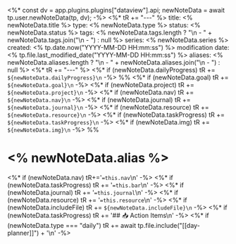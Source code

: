 <%*
const dv = app.plugins.plugins["dataview"].api;
newNoteData = await tp.user.newNoteData(tp, dv);
-%>
<%* tR += "---" %>
title: <% newNoteData.title %>
type: <% newNoteData.type %>
status: <% newNoteData.status %>
tags: <% newNoteData.tags.length ? "\n    - " + newNoteData.tags.join("\n    - ") : null %>
series: <% newNoteData.series %>
created: <% tp.date.now("YYYY-MM-DD HH:mm:ss") %>
modification date: <% tp.file.last_modified_date("YYYY-MM-DD HH:mm:ss") %>
aliases: <% newNoteData.aliases.length ? "\n    - " + newNoteData.aliases.join("\n    - ") : null %>
<%* tR += "---" %>
<%* if (newNoteData.dailyProgress) tR += `${newNoteData.dailyProgress}\n` -%>
%%
<%* if (newNoteData.goal) tR += `${newNoteData.goal}\n` -%>
<%* if (newNoteData.project) tR += `${newNoteData.project}\n` -%>
<%* if (newNoteData.nav) tR += `${newNoteData.nav}\n` -%>
<%* if (newNoteData.journal) tR += `${newNoteData.journal}\n` -%>
<%* if (newNoteData.resource) tR += `${newNoteData.resource}\n` -%>
<%* if (newNoteData.taskProgress) tR += `${newNoteData.taskProgress}\n` -%>
<%* if (newNoteData.img) tR += `${newNoteData.img}\n` -%>
%%
# <% newNoteData.alias %>
<%* if (newNoteData.nav) tR+='`=this.nav`\n' -%>
<%* if (newNoteData.taskProgress) tR += '`=this.bar`\n' -%>
<%* if (newNoteData.journal) tR += '`=this.journal`\n' -%>
<%* if (newNoteData.resource) tR += '`=this.resource`\n' -%>
<%* if (newNoteData.includeFile) tR += `${newNoteData.includeFile}\n` -%>
<%* if (newNoteData.taskProgress) tR += '## 📥 Action Items\n' -%>
<%* if (newNoteData.type === "daily") tR += await tp.file.include("[[day-planner]]") + '\n' -%>